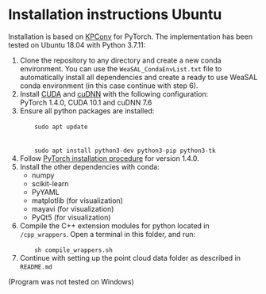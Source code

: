 # Installation instructions Ubuntu
Installation is based on [KPConv](https://github.com/HuguesTHOMAS/KPConv-PyTorch) for PyTorch. The implementation has been tested on Ubuntu 18.04 with Python 3.7.11:

<ol>
<li>Clone the repository to any directory and create a new conda environment. You can use the <code>WeaSAL_CondaEnvList.txt</code> file to automatically install all dependencies and create a ready to use WeaSAL conda environment (in this case continue with step 6).</li>
<li>Install <a href="https://docs.nvidia.com/cuda/cuda-installation-guide-linux/index.html">CUDA</a>  and <a href="https://docs.nvidia.com/deeplearning/sdk/cudnn-install/index.html">cuDNN</a> with the following configuration: <br>
    PyTorch 1.4.0, CUDA 10.1 and cuDNN 7.6</li>
<li>Ensure all python packages are installed:<br>
<code>
    sudo apt update 
</code><br>
<code>
    sudo apt install python3-dev python3-pip python3-tk
</code></li>
<li>Follow <a href="https://pytorch.org/get-started/locally/">PyTorch installation procedure</a> for version 1.4.0.</li>
<li>Install the other dependencies with conda:
<ul>
    <li>numpy</li>
    <li>scikit-learn</li>
    <li>PyYAML</li>
    <li>matplotlib (for visualization)</li>
    <li>mayavi (for visualization)</li>
    <li>PyQt5 (for visualization)</li>
</ul></li>
<li>Compile the C++ extension modules for python located in <code>/cpp_wrappers</code>. Open a terminal in this folder, and run:<br>
<code>
    sh compile_wrappers.sh
</code>
<li>Continue with setting up the point cloud data folder as described in <code>README.md</code></li>
</ol>


(Program was not tested on Windows)

